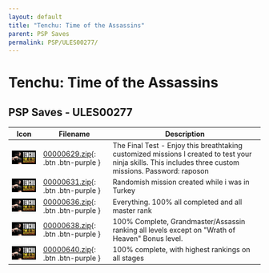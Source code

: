 ```yaml
---
layout: default
title: "Tenchu: Time of the Assassins"
parent: PSP Saves
permalink: PSP/ULES00277/
---
```

# Tenchu: Time of the Assassins

## PSP Saves - ULES00277

| Icon | Filename | Description |
|------|----------|-------------|
| ![Tenchu: Time of the Assassins](ICON0.PNG) | [00000629.zip](00000629.zip){: .btn .btn-purple } | The Final Test - Enjoy this breathtaking customized missions I created to test your ninja skills. This includes three custom missions. Password: raposon |
| ![Tenchu: Time of the Assassins](ICON0.PNG) | [00000631.zip](00000631.zip){: .btn .btn-purple } | Randomish mission created while i was in Turkey |
| ![Tenchu: Time of the Assassins](ICON0.PNG) | [00000636.zip](00000636.zip){: .btn .btn-purple } | Everything. 100% all completed and all master rank |
| ![Tenchu: Time of the Assassins](ICON0.PNG) | [00000638.zip](00000638.zip){: .btn .btn-purple } | 100% Complete, Grandmaster/Assassin ranking all levels except on "Wrath of Heaven" Bonus level. |
| ![Tenchu: Time of the Assassins](ICON0.PNG) | [00000640.zip](00000640.zip){: .btn .btn-purple } | 100% complete, with highest rankings on all stages |
